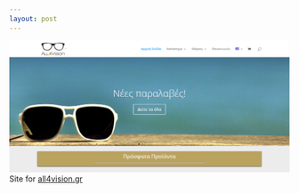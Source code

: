 ```yaml
---
layout: post
---
```

<a href="http://all4vision.com/el/" target="_blank"><img src="/images/fulls/all4vision.png" class="fit image"></a> Site for <a href="http://all4vision.com/el/" target="_blank">all4vision.gr</a>
